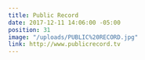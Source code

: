 ```yaml
---
title: Public Record
date: 2017-12-11 14:06:00 -05:00
position: 31
image: "/uploads/PUBLIC%20RECORD.jpg"
link: http://www.publicrecord.tv
---
```


